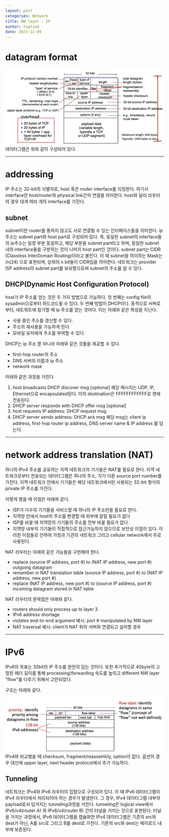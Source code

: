 ```yaml
---
layout: post
categories: Network
title: NW layer - IP
author: tngtied
date: 2023-12-09
---
```


# datagram format
<center><img src="/static/img/datagram-architecture.png" alt="Datagram Architecture" style="max-width:100%;"/></center>
데이터그램은 위와 같이 구성되어 있다.

-----

# addressing
IP 주소는 32-bit의 식별자로, host 혹은 router interface를 지칭한다. 여기서 interface란 host/router와 physical link간의 연결을 의미한다. host와 달리 라우터의 경우 대개 여러 개의 interface를 가진다.
## subnet
subnet이란 router를 통하지 않고도 서로 연결될 수 있는 인터페이스들을 의미한다. ip 주소는 subnet part와 host part로 구성되어 있다. 즉, 동일한 subnet의 interface들의 ip주소는 일정 부분 동일하고, 해당 부분을 subnet part라고 하며, 동일한 subnet 내의 interface들을 구분하는 것이 나머지 host part인 것이다. subnet part는 CIDR (Classless InterDomain Routing)이라고 불린다. 
이 때 subnet을 의미하는 Mask는 /n(24) 으로 표현되며, 상위의 n bit들이 CIDR임을 의미한다.
네트워크는 provider ISP address의 subnet part를 보유함으로써 subnet의 주소를 알 수 있다. 

## DHCP(Dynamic Host Configuration Protocol)
host가 IP 주소를 얻는 것은 두 가지 방법으로 가능하다. 첫 번째는 config file의 sysadmin으로부터 하드코드될 수 있다. 두 번째 방법이 DHCP이다. 동적으로 서버로부터, 네트워트에 참가할 때 ip 주소를 얻는 것이다.
이는 아래와 같은 특성을 지닌다.
* 사용 중인 주소를 갱신할 수 있다.
* 주소의 재사용을 가능하게 한다
* 모바일 유저에게 주소를 부여할 수 있다.

DHCP는 ip 주소 뿐 아니라 아래와 같은 것들을 제공할 수 있다.
* first-hop router의 주소
* DNS 서버의 이름과 ip 주소
* network mask

아래와 같은 과정을 거친다.
1. host broadcasts DHCP discover msg \[optional\]
해당 매시지는 UDP, IP, Ethernet으로 encapsulated된다. 이의 destination은 FFFFFFFFFFFF로 랜에 전송된다. 
2. DHCP server responds with DHCP offer msg \[optional\]
3. host requests IP address: DHCP request msg
4. DHCP server sends address: DHCP ack msg 
해당 msg는 client ip address, first-hop router ip address, DNS server name & IP address 를 담는다. 

-----

# network address translation (NAT)
하나의 IPv4 주소를 공유하는 지역 네트워크의 기기들은 NAT를 필요로 한다. 지역 네트워크로부터 전송되는 데이터그램은 하나의 주소, 각기 다른 source port number를 가진다. 지역 네트워크 안에서 기기들은 해당 네트워크에서만 사용되는 32-bit 형식의 private IP 주소를 가진다.

이렇게 했을 때 이점은 아래와 같다.
* ISP가 다수의 기기들을 서비스할 때 하나의 IP 주소만을 필요로 한다.
* 지역망 안에서 host의 주소를 변경할 때 외부에 알릴 필요가 없다
* ISP를 바꿀 때 지역망의 기기들의 주소를 전부 바꿀 필요가 없다.
* 지역망 내부의 기기들이 직접적으로 접근가능하지 않으므로 보안상 이점이 있다.
이러한 이점들로 인하여 가정과 기관의 네트워크 그리고 cellular network에서 주로 사용된다.

NAT 라우터는 아래와 같은 기능들을 구현해야 한다. 
* replace 
(source IP address, port #) to (NAT IP address, new port #) outgoing datagram
* remember
in NAT translation table (source IP address, port #)  to (NAT IP address, new port #) 
* replace 
(NAT IP address, new port #) to (source IP address, port #) incoming datagram stored in NAT table

NAT 라우터의 문제점은 아래와 같다.
* routers should only process up to layer 3
* IPv6 address shortage
* violates end-to-end argument 
예시: port # manipulated by NW layer
* NAT traversal
예시: client가 NAT 뒤의 서버와 연결되고 싶어할 경우

-----
# IPv6
IPv6의 목표는 32bit의 IP 주소를 완전히 담는 것이다. 또한 추가적으로 40byte의 고정된 헤더 길이를 통해 processing/forwarding 속도를 높이고 different NW layer "flow"를 다루기 위해서 고안되었다.

구조는 아래와 같다.
<center><img src="/static/img/IPv6-datagram.png" alt="IPv6 Datagram Architecture" style="max-width:100%;"/></center>
IPv4와 비교했을 때 checksum, fragment/reassembly, option이 없다. 옵션의 경우 대신에 upper layer, next header protocol에서 추가 가능하다.

## Tunneling
네트워크는 IPv4와 IPv6 라우터의 집합으로 구성되어 있다. 이 때 IPv6 데이터그램이 IPv4 라우터에서 처리되어야 하는 경우가 발생한다. 그 경우, IPv4 데이터그램 내부의 payload로서 담겨지는 tunneling과정을 거친다.
tunneling은 logical view에서 IPv6/v4(router A) 와 IPv6/v4(router B) 간의 터널을 거치는 것으로 표현된다. 터널을 거치는 과정에서, IPv6 데이터그램을 캡슐화한 IPv4 데이터그램은 기존의 src와 dest가 아닌, A를 src로 그리고 B를 dest로 가진다. 기존의 src와 dest는 페이로드 내부에 보존된다.
